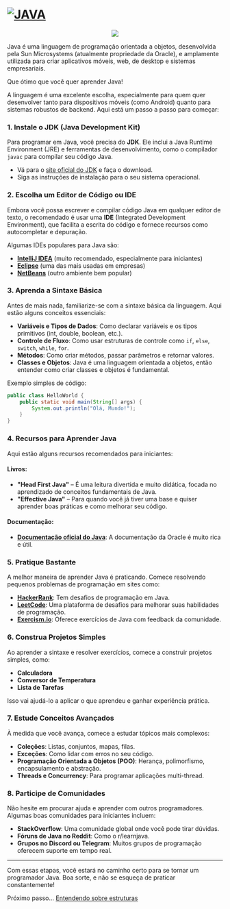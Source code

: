# [![JAVA](https://readme-typing-svg.demolab.com?font=Fira+Code&pause=1000&width=435&lines=JAVA)](https://git.io/typing-svg)

<div align="center">
<img src="./images/java.avif">
</div>

Java é uma linguagem de programação orientada a objetos, desenvolvida pela Sun Microsystems (atualmente propriedade da Oracle), e amplamente utilizada para criar aplicativos móveis, web, de desktop e sistemas empresariais.

Que ótimo que você quer aprender Java! 

A linguagem é uma excelente escolha, especialmente para quem quer desenvolver tanto para dispositivos móveis (como Android) quanto para sistemas robustos de backend. Aqui está um passo a passo para começar:

### 1. **Instale o JDK (Java Development Kit)**
Para programar em Java, você precisa do **JDK**. Ele inclui a Java Runtime Environment (JRE) e ferramentas de desenvolvimento, como o compilador `javac` para compilar seu código Java.

- Vá para o [site oficial do JDK](https://www.oracle.com/java/technologies/javase-jdk11-downloads.html) e faça o download.
- Siga as instruções de instalação para o seu sistema operacional.

### 2. **Escolha um Editor de Código ou IDE**
Embora você possa escrever e compilar código Java em qualquer editor de texto, o recomendado é usar uma **IDE** (Integrated Development Environment), que facilita a escrita do código e fornece recursos como autocompletar e depuração.

Algumas IDEs populares para Java são:
- **[IntelliJ IDEA](https://www.jetbrains.com/)** (muito recomendado, especialmente para iniciantes)
- **[Eclipse](https://www.eclipse.org/downloads/)** (uma das mais usadas em empresas)
- **[NetBeans](https://netbeans.apache.org/front/main/index.html)** (outro ambiente bem popular)

### 3. **Aprenda a Sintaxe Básica**
Antes de mais nada, familiarize-se com a sintaxe básica da linguagem. Aqui estão alguns conceitos essenciais:
- **Variáveis e Tipos de Dados**: Como declarar variáveis e os tipos primitivos (int, double, boolean, etc.).
- **Controle de Fluxo**: Como usar estruturas de controle como `if`, `else`, `switch`, `while`, `for`.
- **Métodos**: Como criar métodos, passar parâmetros e retornar valores.
- **Classes e Objetos**: Java é uma linguagem orientada a objetos, então entender como criar classes e objetos é fundamental.

Exemplo simples de código:
```java
public class HelloWorld {
    public static void main(String[] args) {
        System.out.println("Olá, Mundo!");
    }
}
```

### 4. **Recursos para Aprender Java**
Aqui estão alguns recursos recomendados para iniciantes:

#### Livros:
- **"Head First Java"** – É uma leitura divertida e muito didática, focada no aprendizado de conceitos fundamentais de Java.
- **"Effective Java"** – Para quando você já tiver uma base e quiser aprender boas práticas e como melhorar seu código.

#### Documentação:
- **[Documentação oficial do Java](https://docs.oracle.com/javase/8/docs/)**: A documentação da Oracle é muito rica e útil.

### 5. **Pratique Bastante**
A melhor maneira de aprender Java é praticando. Comece resolvendo pequenos problemas de programação em sites como:
- **[HackerRank](https://www.hackerrank.com/domains/tutorials/10-days-of-java)**: Tem desafios de programação em Java.
- **[LeetCode](https://leetcode.com/)**: Uma plataforma de desafios para melhorar suas habilidades de programação.
- **[Exercism.io](https://exercism.io/tracks/java)**: Oferece exercícios de Java com feedback da comunidade.

### 6. **Construa Projetos Simples**
Ao aprender a sintaxe e resolver exercícios, comece a construir projetos simples, como:
- **Calculadora**
- **Conversor de Temperatura**
- **Lista de Tarefas**
  
Isso vai ajudá-lo a aplicar o que aprendeu e ganhar experiência prática.

### 7. **Estude Conceitos Avançados**
À medida que você avança, comece a estudar tópicos mais complexos:
- **Coleções**: Listas, conjuntos, mapas, filas.
- **Exceções**: Como lidar com erros no seu código.
- **Programação Orientada a Objetos (POO)**: Herança, polimorfismo, encapsulamento e abstração.
- **Threads e Concurrency**: Para programar aplicações multi-thread.

### 8. **Participe de Comunidades**
Não hesite em procurar ajuda e aprender com outros programadores. Algumas boas comunidades para iniciantes incluem:
- **StackOverflow**: Uma comunidade global onde você pode tirar dúvidas.
- **Fóruns de Java no Reddit**: Como o r/learnjava.
- **Grupos no Discord ou Telegram**: Muitos grupos de programação oferecem suporte em tempo real.

---

Com essas etapas, você estará no caminho certo para se tornar um programador Java. 
Boa sorte, e não se esqueça de praticar constantemente!

Próximo passo... [Entendendo sobre estruturas](./docs/estruturas.md)
